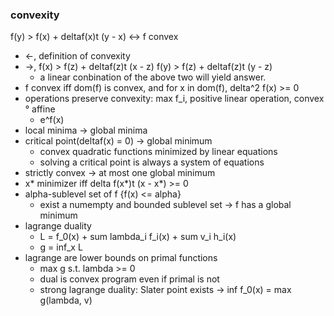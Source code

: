 ### convexity

f(y) > f(x) + deltaf(x)t (y - x) <-> f convex
- <-, definition of convexity
- ->, f(x) > f(z) + deltaf(z)t (x - z) f(y) > f(z) + deltaf(z)t (y - z)
    - a linear conbination of the above two will yield answer.
- f convex iff dom(f) is convex, and for x in dom(f), delta^2 f(x) >= 0
- operations preserve convexity: max f_i, positive linear operation, convex ° affine 
    - e^f(x)
- local minima -> global minima
- critical point(deltaf(x) = 0) -> global minimum
    - convex quadratic functions minimized by linear equations
    - solving a critical point is always a system of equations
- strictly convex -> at most one global minimum
- x* minimizer iff delta f(x*)t (x - x*) >= 0
- alpha-sublevel set of f {f(x) <= alpha}
    - exist a numempty and bounded sublevel set -> f has a global minimum
- lagrange duality
    - L = f_0(x) + sum lambda_i f_i(x) + sum v_i h_i(x)
    - g = inf_x L
- lagrange are lower bounds on primal functions
    - max g s.t. lambda >= 0
    - dual is convex program even if primal is not
    - strong lagrange duality: Slater point exists -> inf f_0(x) = max g(lambda, v)